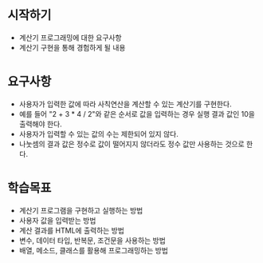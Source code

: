 # `시작하기`

* 계산기 프로그래밍에 대한 요구사항
* 계산기 구현을 통해 경험하게 될 내용

# `요구사항`

* 사용자가 입력한 값에 따라 사칙연산을 계산할 수 있는 계산기를 구현한다.
* 예를 들어 "2 + 3 * 4 / 2"와 같은 순서로 값을 입력하는 경우 실행 결과 값인 10을 출력해야 한다.
* 사용자가 입력할 수 있는 값의 수는 제한되어 있지 않다.
* 나눗셈의 결과 값은 정수로 값이 떨어지지 않더라도 정수 값만 사용하는 것으로 한다.

# `학습목표`

* 계산기 프로그램을 구현하고 실행하는 방법
* 사용자 값을 입력받는 방법
* 계산 결과를 HTML에 출력하는 방법
* 변수, 데이터 타입, 반복문, 조건문을 사용하는 방법
* 배열, 메소드, 클래스를 활용해 프로그래밍하는 방법